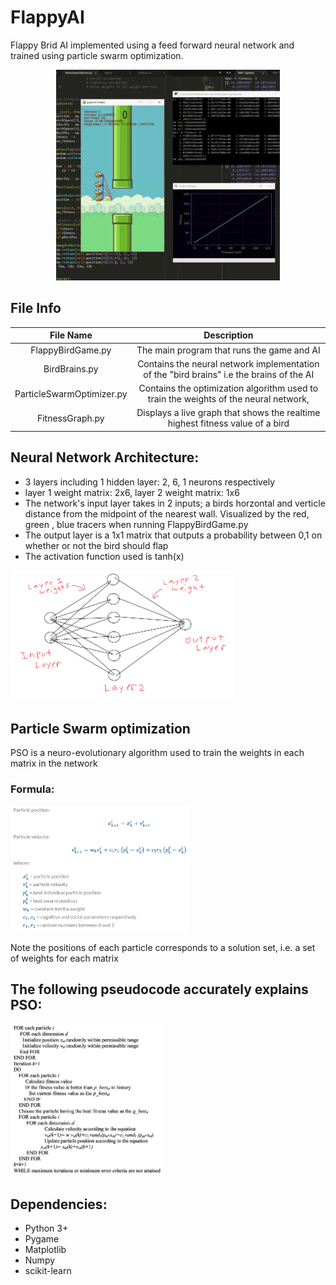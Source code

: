 # FlappyAI
Flappy Brid AI implemented using a feed forward neural network and trained using particle swarm optimization.
<p align="center">
<img src="https://github.com/Dittam/FlappyAI/blob/master/assets/Title.png" width="358" height="337">
</p>


## File Info

|          File Name          |                                        Description                                       |
|:--------------------:|:------------------------------------------------------------------------------------:|
| FlappyBirdGame.py           | The main program that runs the game and AI                                                                       |
| BirdBrains.py       | Contains the neural network implementation of the "bird brains" i.e the brains of the AI                                              |
| ParticleSwarmOptimizer.py | Contains the optimization algorithm used to train the weights of the neural network,   |
| FitnessGraph.py           | Displays a live graph that shows the realtime highest fitness value of a bird                                                                   |


## Neural Network Architecture:
* 3 layers including 1 hidden layer: 2, 6, 1 neurons respectively
* layer 1 weight matrix: 2x6,  layer 2 weight matrix: 1x6
* The network's input layer takes in 2 inputs; a birds horzontal and verticle distance from the midpoint of the nearest wall. Visualized by the red, green , blue tracers when running FlappyBirdGame.py
* The output layer is a 1x1 matrix that outputs a probability between 0,1 on whether or not the bird should flap
* The activation function used is tanh(x)

<p align="left">
<img src="https://github.com/Dittam/FlappyAI/blob/master/assets/networkDiagram.PNG" width="356" height="209">
</p> 


## Particle Swarm optimization
PSO is a neuro-evolutionary algorithm used to train the weights in each matrix in the network

### Formula:
<p align="left">
<img src="https://github.com/Dittam/FlappyAI/blob/master/assets/PSOAlgo.PNG" width="286" height="201">
</p> 

Note the positions of each particle corresponds to a solution set, i.e. a set of weights for each matrix


## The following pseudocode accurately explains PSO:
<p align="left">
<img src="https://github.com/Dittam/FlappyAI/blob/master/assets/PSOPseudo.PNG" width="245" height="244">
</p> 


## Dependencies:
* Python 3+
* Pygame
* Matplotlib
* Numpy
* scikit-learn
